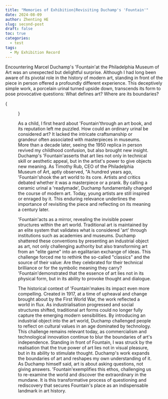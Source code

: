 ```yaml
---
title: "Memories of Exhibition|Revisiting Duchamp's 'Fountain'"
date: 2024-08-09
author: Zhenting HE
slug: second-post
draft: false
toc: true
categories:
  - test
tags:
  - My Exhibition Record
---
```


Encountering Marcel Duchamp's 'Fountain'at the Philadelphia Museum of Art was an unexpected but delightful surprise. Although I had long been aware of its pivotal role in the history of modern art, standing in front of the piece in person offered a profoundly different experience. This deceptively simple work, a porcelain urinal turned upside down, transcends its form to pose provocative questions: What defines art? Where are its boundaries?

{<figure src="/images/Fountain.jpg" title="'Fountain', Note: The fountain in the collection of the Philadelphia Museum of Art is one of the earliest of 14 reproductions as large as the original. The signature, 'R. Mutt 1917' was added by Duchamp himself in 1950." width="360">}

As a child, I first heard about 'Fountain'through an art book, and its reputation left me puzzled. How could an ordinary urinal be considered art? It lacked the intricate craftsmanship or grandeur often associated with masterpieces in museums. More than a decade later, seeing the 1950 replica in person revived my childhood confusion, but also brought new insight. Duchamp's 'Fountain'asserts that art lies not only in technical skill or aesthetic appeal, but in the artist's power to give objects new meaning. As Timothy Rub, CEO of the Philadelphia Museum of Art, aptly observed, "A hundred years ago, 'Fountain'shook the art world to its core. Artists and critics debated whether it was a masterpiece or a prank. By calling a ceramic urinal a 'readymade', Duchamp fundamentally changed the course of modern art. Today, young artists are still inspired or enraged by it. This enduring relevance underlines the importance of revisiting the piece and reflecting on its meaning a century later.

'Fountain'acts as a mirror, revealing the invisible power structures within the art world. Traditional art is maintained by an elite system that validates what is considered 'art' through institutions such as academies and museums. Duchamp shattered these conventions by presenting an industrial object as art, not only challenging authority but also transforming art from an "elite game" into an egalitarian exchange of ideas. This challenge forced me to rethink the so-called "classics" and the source of their value: Are they celebrated for their technical brilliance or for the symbolic meaning they carry? 'Fountain'demonstrated that the essence of art lies not in its physical form, but in its ability to provoke thought and dialogue.

The historical context of 'Fountain'makes its impact even more compelling. Created in 1917, at a time of upheaval and change brought about by the First World War, the work reflected a world in flux. As industrialisation progressed and social structures shifted, traditional art forms could no longer fully capture the emerging modern sensibilities. By introducing an industrial object into the art world, Duchamp challenged people to reflect on cultural values in an age dominated by technology. This challenge remains relevant today, as commercialism and technological innovation continue to blur the boundaries of art's independence. Standing in front of Fountain, I was struck by the realisation that the true power of art lies not in visual pleasure, but in its ability to stimulate thought. Duchamp's work expands the boundaries of art and reshapes my own understanding of it. As Duchamp himself said, art is about asking questions, not giving answers. 'Fountain'exemplifies this ethos, challenging us to re-examine the world and discover the extraordinary in the mundane. It is this transformative process of questioning and rediscovery that secures Fountain's place as an indispensable landmark in art history.
